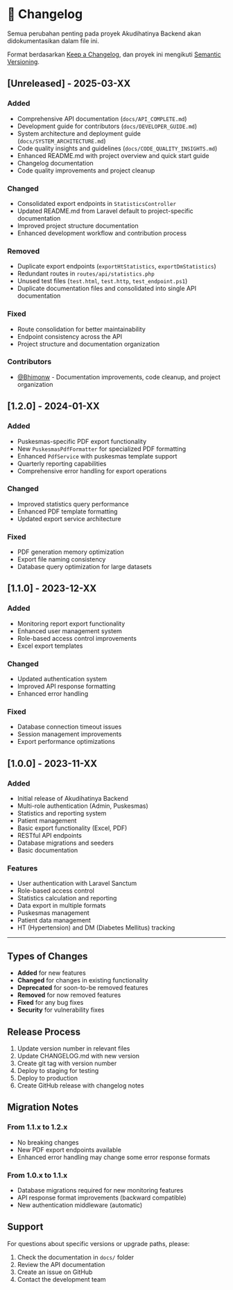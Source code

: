# 📝 Changelog

Semua perubahan penting pada proyek Akudihatinya Backend akan didokumentasikan dalam file ini.

Format berdasarkan [Keep a Changelog](https://keepachangelog.com/en/1.0.0/),
dan proyek ini mengikuti [Semantic Versioning](https://semver.org/spec/v2.0.0.html).

## [Unreleased] - 2025-03-XX

### Added
- Comprehensive API documentation (`docs/API_COMPLETE.md`)
- Development guide for contributors (`docs/DEVELOPER_GUIDE.md`)
- System architecture and deployment guide (`docs/SYSTEM_ARCHITECTURE.md`)
- Code quality insights and guidelines (`docs/CODE_QUALITY_INSIGHTS.md`)
- Enhanced README.md with project overview and quick start guide
- Changelog documentation
- Code quality improvements and project cleanup

### Changed
- Consolidated export endpoints in `StatisticsController`
- Updated README.md from Laravel default to project-specific documentation
- Improved project structure documentation
- Enhanced development workflow and contribution process

### Removed
- Duplicate export endpoints (`exportHtStatistics`, `exportDmStatistics`)
- Redundant routes in `routes/api/statistics.php`
- Unused test files (`test.html`, `test.http`, `test_endpoint.ps1`)
- Duplicate documentation files and consolidated into single API documentation

### Fixed
- Route consolidation for better maintainability
- Endpoint consistency across the API
- Project structure and documentation organization

### Contributors
- [@Bhimonw](https://github.com/Bhimonw) - Documentation improvements, code cleanup, and project organization

## [1.2.0] - 2024-01-XX

### Added
- Puskesmas-specific PDF export functionality
- New `PuskesmasPdfFormatter` for specialized PDF formatting
- Enhanced `PdfService` with puskesmas template support
- Quarterly reporting capabilities
- Comprehensive error handling for export operations

### Changed
- Improved statistics query performance
- Enhanced PDF template formatting
- Updated export service architecture

### Fixed
- PDF generation memory optimization
- Export file naming consistency
- Database query optimization for large datasets

## [1.1.0] - 2023-12-XX

### Added
- Monitoring report export functionality
- Enhanced user management system
- Role-based access control improvements
- Excel export templates

### Changed
- Updated authentication system
- Improved API response formatting
- Enhanced error handling

### Fixed
- Database connection timeout issues
- Session management improvements
- Export performance optimizations

## [1.0.0] - 2023-11-XX

### Added
- Initial release of Akudihatinya Backend
- Multi-role authentication (Admin, Puskesmas)
- Statistics and reporting system
- Patient management
- Basic export functionality (Excel, PDF)
- RESTful API endpoints
- Database migrations and seeders
- Basic documentation

### Features
- User authentication with Laravel Sanctum
- Role-based access control
- Statistics calculation and reporting
- Data export in multiple formats
- Puskesmas management
- Patient data management
- HT (Hypertension) and DM (Diabetes Mellitus) tracking

---

## Types of Changes

- **Added** for new features
- **Changed** for changes in existing functionality
- **Deprecated** for soon-to-be removed features
- **Removed** for now removed features
- **Fixed** for any bug fixes
- **Security** for vulnerability fixes

## Release Process

1. Update version number in relevant files
2. Update CHANGELOG.md with new version
3. Create git tag with version number
4. Deploy to staging for testing
5. Deploy to production
6. Create GitHub release with changelog notes

## Migration Notes

### From 1.1.x to 1.2.x
- No breaking changes
- New PDF export endpoints available
- Enhanced error handling may change some error response formats

### From 1.0.x to 1.1.x
- Database migrations required for new monitoring features
- API response format improvements (backward compatible)
- New authentication middleware (automatic)

## Support

For questions about specific versions or upgrade paths, please:
1. Check the documentation in `docs/` folder
2. Review the API documentation
3. Create an issue on GitHub
4. Contact the development team